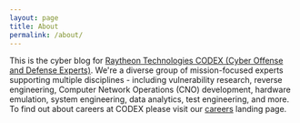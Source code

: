 ```yaml
---
layout: page
title: About
permalink: /about/
---
```


This is the cyber blog for [Raytheon Technologies CODEX (Cyber Offense and Defense Experts)](https://www.raytheonintelligenceandspace.com/what-we-do/cybersecurity/codex). We're a diverse group of mission-focused experts supporting multiple disciplines - including vulnerability research, reverse engineering, Computer Network Operations (CNO) development, hardware emulation, system engineering, data analytics, test engineering, and more. To find out about careers at CODEX please visit our [careers](https://careers.rtx.com/global/en/search-results?keywords=CODEX) landing page.
